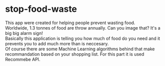 # stop-food-waste
This app were created for helping people prevent wasting food.
<br>
Worldwide, 1.3 tonnes of food are throw annually. Can you image that? It's a big big alarm sign!
<br>
Basically this application is telling you how much of food do you need and it prevents you to add much more than is neccesary.
<br>
Of course there are some Machine Learning algorithms behind that make recommandation based on your shopping list. For this part it is used Recommebe API.
